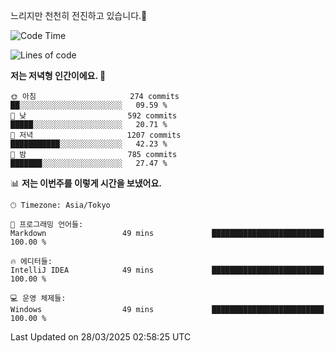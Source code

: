 느리지만 천천히 전진하고 있습니다.🐢

<!--START_SECTION:waka-->
![Code Time](http://img.shields.io/badge/Code%20Time-1%2C546%20hrs%2020%20mins-blue)

![Lines of code](https://img.shields.io/badge/%EC%A0%80%EB%8A%94%20%EC%97%AC%ED%83%9C%EA%B9%8C%EC%A7%80%20-916.3%20thousand%20%EC%A4%84%EC%9D%98%20%EC%BD%94%EB%93%9C%EB%A5%BC%20%EC%9E%91%EC%84%B1%ED%96%88%EC%96%B4%EC%9A%94.-blue)

**저는 저녁형 인간이에요. 🦉** 

```text
🌞 아침                     274 commits         ██░░░░░░░░░░░░░░░░░░░░░░░   09.59 % 
🌆 낮　                     592 commits         █████░░░░░░░░░░░░░░░░░░░░   20.71 % 
🌃 저녁                     1207 commits        ███████████░░░░░░░░░░░░░░   42.23 % 
🌙 밤　                     785 commits         ███████░░░░░░░░░░░░░░░░░░   27.47 % 
```


📊 **저는 이번주를 이렇게 시간을 보냈어요.** 

```text
🕑︎ Timezone: Asia/Tokyo

💬 프로그래밍 언어들: 
Markdown                 49 mins             █████████████████████████   100.00 % 

🔥 에디터들: 
IntelliJ IDEA            49 mins             █████████████████████████   100.00 % 

💻 운영 체제들: 
Windows                  49 mins             █████████████████████████   100.00 % 
```


 Last Updated on 28/03/2025 02:58:25 UTC
<!--END_SECTION:waka-->
